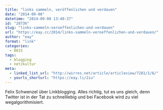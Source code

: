 ```yaml
---
title: "links sammeln, veröffenlichen und verdauen"
date: "2014-09-08"
datetime: "2014-09-08 13:40:37"
id: "28736"
slug: "links-sammeln-veroeffenlichen-und-verdauen"
url: "https://eay.cc/2014/links-sammeln-veroeffenlichen-und-verdauen/"
author: "eay"
format: "link"
categories:
  - 0815
tags:
  - blogging
  - netzkultur
meta:
  - linked_list_url: "http://wirres.net/article/articleview/7281/1/6/"
  - yourls_shorturl: "https://eay.li/2iu"
---
```


Felix Schwenzel über Linkblogging. Alles richtig, tut es uns gleich, denn Twitter ist in der Tat zu schnelllebig und bei Facebook wird zu viel wegalgorithmisiert.
